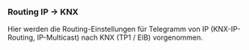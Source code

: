 ### Routing IP -> KNX

Hier werden die Routing-Einstellungen für Telegramm von IP (KNX-IP-Routing, IP-Multicast) nach KNX (TP1 / EIB) vorgenommen.